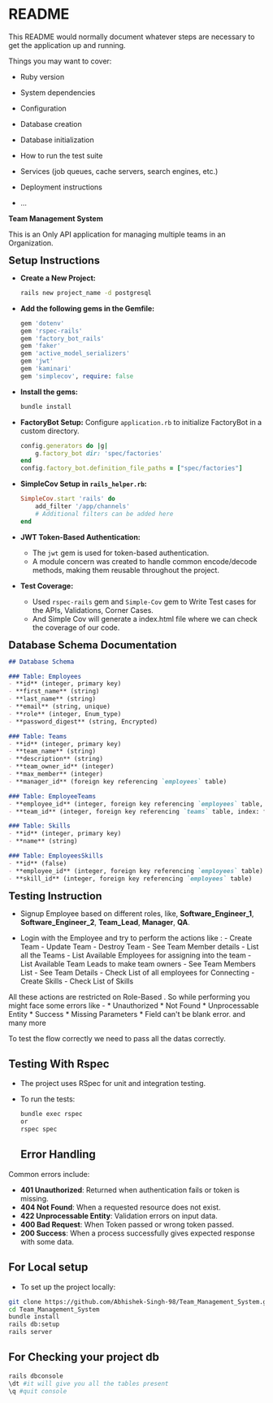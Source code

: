 # README

This README would normally document whatever steps are necessary to get the
application up and running.

Things you may want to cover:

* Ruby version

* System dependencies

* Configuration

* Database creation

* Database initialization

* How to run the test suite

* Services (job queues, cache servers, search engines, etc.)

* Deployment instructions

* ...

<strong>Team Management System</strong>

This is an Only API application for managing multiple teams in an Organization.

<strong style="font-size: 20px;">Setup Instructions</strong>

* **Create a New Project:** 
    ```bash
    rails new project_name -d postgresql
    ```

* **Add the following gems in the Gemfile:**
    ```ruby
    gem 'dotenv'
    gem 'rspec-rails'
    gem 'factory_bot_rails'
    gem 'faker'
    gem 'active_model_serializers'
    gem 'jwt'
    gem 'kaminari'
    gem 'simplecov', require: false
    ```

* **Install the gems:**
    ```bash
    bundle install
    ```

* **FactoryBot Setup:** 
    Configure `application.rb` to initialize FactoryBot in a custom directory.
    ```ruby
    config.generators do |g|
        g.factory_bot dir: 'spec/factories'
    end
    config.factory_bot.definition_file_paths = ["spec/factories"]
    ```

* **SimpleCov Setup in `rails_helper.rb`:**
    ```ruby
    SimpleCov.start 'rails' do
        add_filter '/app/channels'
        # Additional filters can be added here
    end
    ```

* **JWT Token-Based Authentication:**
    - The `jwt` gem is used for token-based authentication.
    - A module concern was created to handle common encode/decode methods, making them reusable throughout the project.

* **Test Coverage:**
    - Used `rspec-rails` gem and `Simple-Cov` gem to Write Test cases for the APIs, Validations, Corner Cases.
    - And Simple Cov will generate a index.html file where we can check the coverage of our code.

<strong style="font-size: 20px;">Database Schema Documentation</strong>

```markdown
## Database Schema

### Table: Employees
- **id** (integer, primary key)
- **first_name** (string)
- **last_name** (string)
- **email** (string, unique)
- **role** (integer, Enum_type)
- **password_digest** (string, Encrypted)

### Table: Teams
- **id** (integer, primary key)
- **team_name** (string)
- **description** (string)
- **team_owner_id** (integer)
- **max_member** (integer)
- **manager_id** (foreign key referencing `employees` table)

### Table: EmployeeTeams
- **employee_id** (integer, foreign key referencing `employees` table, index: for querying employees quickly.)
- **team_id** (integer, foreign key referencing `teams` table, index: for quering employee teams)

### Table: Skills
- **id** (integer, primary key)
- **name** (string)

### Table: EmployeesSkills
- **id** (false)
- **employee_id** (integer, foreign key referencing `employees` table)
- **skill_id** (integer, foreign key referencing `employees` table)
`````

<strong style="font-size: 20px;">Testing Instruction</strong>

* Signup Employee based on different roles, like, **Software_Engineer_1**, **Software_Engineer_2**,
    **Team_Lead**, **Manager**, **QA**.

* Login with the Employee and try to perform the actions like : 
        - Create Team
        - Update Team
        - Destroy Team
        - See Team Member details
        - List all the Teams
        - List Available Employees for assigning into the team
        - List Available Team Leads to make team owners
        - See Team Members List
        - See Team Details
        - Check List of all employees for Connecting
        - Create Skills
        - Check List of Skills

All these actions are restricted on Role-Based . So while performing you might face some errors like -
        * Unauthorized
        * Not Found
        * Unprocessable Entity
        * Success
        * Missing Parameters
        * Field can't be blank error. and many more

To test the flow correctly we need to pass all the datas correctly.

## Testing With Rspec

- The project uses RSpec for unit and integration testing.
- To run the tests:
  ```bash
  bundle exec rspec 
  or
  rspec spec
  ```

  ## Error Handling

Common errors include:
- **401 Unauthorized**: Returned when authentication fails or token is missing.
- **404 Not Found**: When a requested resource does not exist.
- **422 Unprocessable Entity**: Validation errors on input data.
- **400 Bad Request**: When Token passed or wrong token passed.
- **200 Success**: When a process successfully gives expected response with some data.

## For Local setup
- To set up the project locally:

```bash
git clone https://github.com/Abhishek-Singh-98/Team_Management_System.git
cd Team_Management_System
bundle install
rails db:setup
rails server

```
## For Checking your project db
```bash
rails dbconsole
\dt #it will give you all the tables present
\q #quit console
```